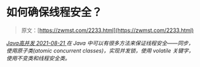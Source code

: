 <!--yml
category: 未分类
date: 0001-01-01 00:00:00
--->

# 如何确保线程安全？

> 原文：[https://zwmst.com/2233.html](https://zwmst.com/2233.html)

   [ *Java高并发* ](https://zwmst.com/java%e9%ab%98%e5%b9%b6%e5%8f%91)*[ <time datetime="2021-08-21T11:51:50+08:00"> 2021-08-21 </time> ](https://zwmst.com/2233.html)  在 Java 中可以有很多方法来保证线程安全——同步，使用原子类(atomic concurrent classes)，实现并发锁，使用 volatile 关键字，使用不变类和线程安全类。*